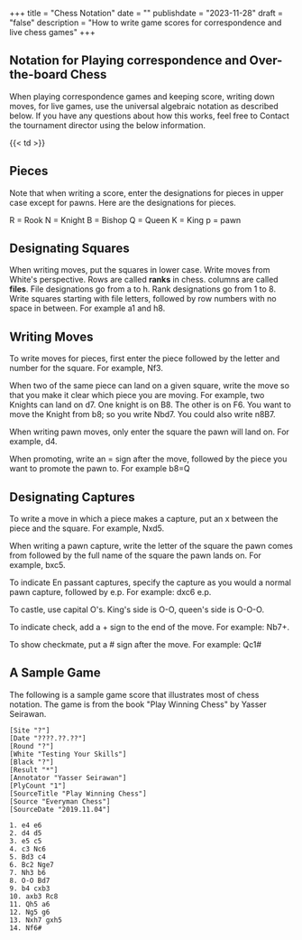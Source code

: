 +++
title = "Chess Notation"
date = ""
publishdate = "2023-11-28"
draft = "false"
description = "How to write game scores for correspondence and live chess games"
+++

## Notation for Playing correspondence and Over-the-board Chess

When playing correspondence games and keeping score, writing down moves,  for live games, use the universal algebraic notation as described below. If you have any questions about how this works, feel free to Contact the tournament director using the below information.

{{< td >}}

## Pieces

Note that when writing a score, enter the designations for pieces in upper case except for pawns. Here are the designations for pieces.

R = Rook
 N = Knight
B = Bishop
Q = Queen
K = King
p = pawn

## Designating Squares

When writing moves, put the squares in lower case.  Write moves from White's perspective. Rows are called **ranks** in chess. columns are called **files**. File designations go from a to h. Rank designations go from 1 to 8. Write squares starting with file letters, followed by row numbers with no space in between. For example a1 and h8.


## Writing Moves

To write moves for pieces, first enter the piece followed by the letter and number for the square. For example, Nf3.

When two of the same piece can land on a given square, write the move so that you make it clear which piece you are moving. For example, two Knights can land on d7. One knight is on B8. The other is on F6. You want to move the Knight from b8; so you write Nbd7. You could also write n8B7.

When writing pawn moves, only enter the square the pawn will land on. For example, d4.

When promoting, write an = sign after the move, followed by the piece you want to promote the pawn to. For example b8=Q

## Designating Captures

To write a move in which a piece makes a capture, put an x between the piece and the square. For example, Nxd5.

When writing a pawn capture, write the letter of the square the pawn comes from followed by the full name of the square the pawn lands on. For example, bxc5.

To indicate En passant captures, specify the capture as you would a normal pawn capture, followed by e.p. For example: dxc6 e.p.

 To castle, use capital O's. King's side is O-O, queen's side is O-O-O.

To indicate check, add a + sign to the end of the move. For example: Nb7+.

To show checkmate, put a # sign after the move. For example: Qc1#

## A Sample Game

The following is a sample game score that illustrates most of chess notation. The game is from the book "Play Winning Chess" by Yasser Seirawan.

```
[Site "?"]
[Date "????.??.??"]
[Round "?"]
[White "Testing Your Skills"]
[Black "?"]
[Result "*"]
[Annotator "Yasser Seirawan"]
[PlyCount "1"]
[SourceTitle "Play Winning Chess"]
[Source "Everyman Chess"]
[SourceDate "2019.11.04"]

1. e4 e6
2. d4 d5
3. e5 c5
4. c3 Nc6
5. Bd3 c4
6. Bc2 Nge7
7. Nh3 b6
8. O-O Bd7
9. b4 cxb3
10. axb3 Rc8
11. Qh5 a6
12. Ng5 g6
13. Nxh7 gxh5
14. Nf6#
```